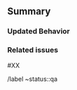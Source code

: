 ﻿## Summary

[//]: # (&#40;Please provide a description of the bug that this merge request fixes.&#41;)

### Updated Behavior

[//]: # (&#40;Please provide a description of the new behavior&#41;)

### Related issues

[//]: # (&#40;Please link any related issues&#41;)

#XX

/label ~status::qa
